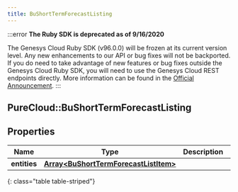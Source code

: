 ```yaml
---
title: BuShortTermForecastListing
---
```


:::error
**The Ruby SDK is deprecated as of 9/16/2020**

The Genesys Cloud Ruby SDK (v96.0.0) will be frozen at its current version level. Any new enhancements to our API or bug fixes will not be backported. If you do need to take advantage of new features or bug fixes outside the Genesys Cloud Ruby SDK, you will need to use the Genesys Cloud REST endpoints directly. More information can be found in the [Official Announcement](https://developer.mypurecloud.com/forum/t/announcement-genesys-cloud-ruby-sdk-end-of-life/8850).
:::


## PureCloud::BuShortTermForecastListing

## Properties

|Name | Type | Description | Notes|
|------------ | ------------- | ------------- | -------------|
| **entities** | [**Array&lt;BuShortTermForecastListItem&gt;**](BuShortTermForecastListItem.html) |  | [optional] |
{: class="table table-striped"}


